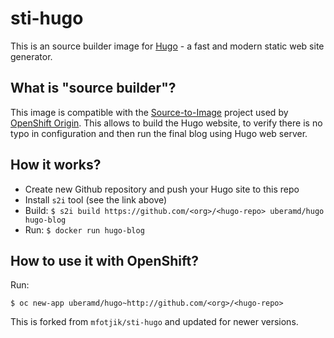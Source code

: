 # sti-hugo

This is an source builder image for [Hugo](https://github.com/spf13/hugo) - a fast and modern static web site generator.

## What is "source builder"?

This image is compatible with the [Source-to-Image](https://github.com/openshift/source-to-image) project
used by [OpenShift Origin](https://github.com/openshift/origin). This allows to build the Hugo website,
to verify there is no typo in configuration and then run the final blog using Hugo web server.

## How it works?

* Create new Github repository and push your Hugo site to this repo
* Install `s2i` tool (see the link above)
* Build: `$ s2i build https://github.com/<org>/<hugo-repo> uberamd/hugo hugo-blog`
* Run: `$ docker run hugo-blog`

## How to use it with OpenShift?

Run:

```
$ oc new-app uberamd/hugo~http://github.com/<org>/<hugo-repo>
```


This is forked from `mfotjik/sti-hugo` and updated for newer versions.
